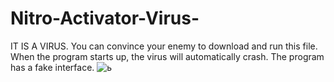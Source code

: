 # Nitro-Activator-Virus-
IT IS A VIRUS. You can convince your enemy to download and run this file. When the program starts up, the virus will automatically crash. The program has a fake interface.
![ь](https://user-images.githubusercontent.com/96192978/146219022-5875e2bf-18d3-418a-bf57-73372397c36f.png)
